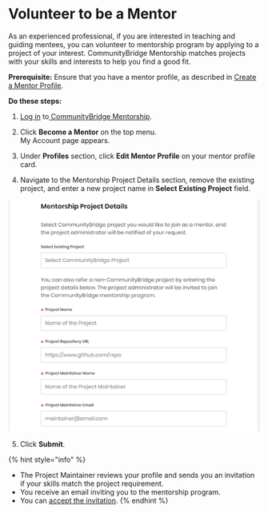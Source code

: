 # Volunteer to be a Mentor

As an experienced professional, if you are interested in teaching and guiding mentees, you can volunteer to mentorship program by applying to a project of your interest. CommunityBridge Mentorship matches projects with your skills and interests to help you find a good fit.

**Prerequisite:** Ensure that you have a mentor profile, as described in [Create a Mentor Profile](become-a-mentor/create-a-mentor-profile.md).

**Do these steps:**

1. [Log in](../../user-account/docs-login-to-communitybridge/) to[ CommunityBridge Mentorship](https://people.communitybridge.org/).

2. Click **Become a Mentor** on the top menu.  
     My Account page appears.

3. Under **Profiles** section, click **Edit Mentor Profile** on your mentor profile card.

4. Navigate to the Mentorship Project Details section, remove the existing project, and enter a new project name in **Select Existing Project** field.

![Mentorship Project Details](../../../.gitbook/assets/mentorship-project-details.png)

5. Click **Submit**.

{% hint style="info" %}
* The Project Maintainer reviews your profile and sends you an invitation if your skills match the project requirement.
* You receive an email inviting you to the mentorship program.
* You can [accept the invitation](become-a-mentor/accept-to-be-a-mentor-from-an-email-invitation.md).
{% endhint %}

